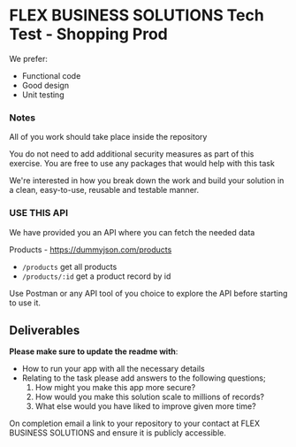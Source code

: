 # FLEX BUSINESS SOLUTIONS Tech Test - Shopping Prod



We prefer:
- Functional code
- Good design
- Unit testing


### Notes
All of you work should take place inside the repository

You do not need to add additional security measures as part of this exercise.
You are free to use any packages that would help with this task

We're interested in how you break down the work and build your solution in a clean, easy-to-use, reusable and testable manner.

### USE THIS API
We have provided you an API where you can fetch the needed data

Products - https://dummyjson.com/products
- `/products` get all products
- `/products/:id` get a product record by id

Use Postman or any API tool of you choice to explore the API before starting to use it.

## Deliverables
**Please make sure to update the readme with**:

- How to run your app with all the necessary details
- Relating to the task please add answers to the following questions;
    1. How might you make this app more secure?
    2. How would you make this solution scale to millions of records?
    3. What else would you have liked to improve given more time?
  

On completion email a link to your repository to your contact at FLEX BUSINESS SOLUTIONS and ensure it is publicly accessible.
